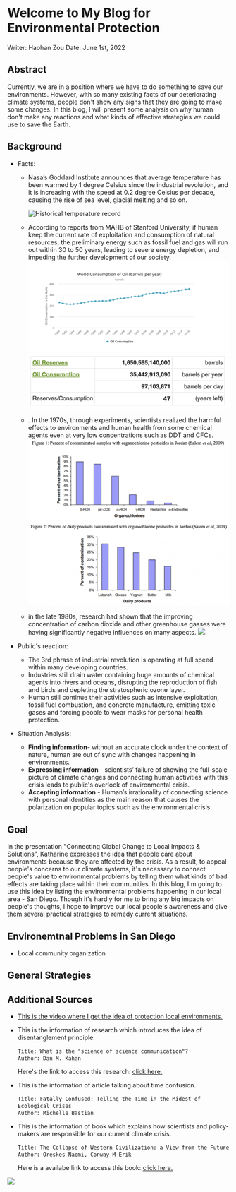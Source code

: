 # Welcome to My Blog for Environmental Protection

Writer: Haohan Zou
Date: June 1st, 2022

## Abstract
 
Currently, we are in a position where we have to do something to save our environments. However, with so many existing facts of our deteriorating climate systems, people don't show any signs that they are going to make some changes. In this blog, I will present some analysis on why human don't make any reactions and what kinds of effective strategies we could use to save the Earth.

## Background
* Facts:
    * Nasa’s Goddard Institute announces that average temperature has been warmed by 1 degree Celsius since the industrial revolution, and it is increasing with the speed at 0.2 degree Celsius per decade, causing the rise of sea level, glacial melting and so on.

        ![Historical temperature record](https://www.climate.gov/sites/default/files/styles/full_width_620_original_image/public/2021-07/ClimateDashboard_1400px_20210420_global-surface-temperature-graph_0.jpg?itok=PB_iJiik)
    * According to reports from MAHB of Stanford University, if human keep the current rate of exploitation and consumption of natural resources, the preliminary energy such as fossil fuel and gas will run out within 30 to 50 years, leading to severe energy depletion, and impeding the further development of our society.
    ![](Consumption.png)
    ![](data.png)
    * . In the 1970s, through experiments, scientists realized the harmful effects to environments and human health from some chemical agents even at very low concentrations such as DDT and CFCs. 
    ![](DDT-data-1.png)
    ![](DDT-data-2.png)
    * in the late 1980s, research had shown that the improving concentration of carbon dioxide and other greenhouse gasses were having significantly negative influences on many aspects.
     ![](https://www.treehugger.com/thmb/Dau3-rnwYwf6RoNuAfjgftWDE-M=/768x0/filters:no_upscale():max_bytes(150000):strip_icc():format(webp)/polar-bear--repulse-bay--nunavut--canada-599854185-8b4910efbb1a4a56b8f2ef01941d4baf.jpg)

* Public's reaction:
    * The 3rd phrase of industrial revolution is operating at full speed within many developing countries. 
    * Industries still drain water containing huge amounts of chemical agents into rivers and oceans, disrupting the reproduction of fish and birds and depleting the stratospheric ozone layer. 
    * Human still continue their activities such as intensive exploitation, fossil fuel combustion, and concrete manufacture, emitting toxic gases and forcing people to wear masks for personal health protection. 
   

* Situation Analysis:

    * **Finding information**- without an accurate clock under the context of nature, human are out of sync with changes happening in environments.
    * **Expressing information** - scientists’ failure of showing the full-scale picture of climate changes and connecting human activities with this crisis leads to public's overlook of environmental crisis.
    * **Accepting information** - Human’s irrationality of connecting science with personal identities as the main reason that causes the polarization on popular topics such as the environmental crisis.


  

## Goal
In the presentation "Connecting Global Change to Local Impacts & Solutions", Katharine expresses the idea that people care about environments because they are affected by the crisis. As a result, to appeal people's concerns to our climate systems, it's necessary to connect people's value to environmental problems by telling them what kinds of bad effects are taking place within their communities. In this blog, I'm going to use this idea by listing the environmental problems happening in our local area - San Diego. Though it's hardly for me to bring any big impacts on people's thoughts, I hope to improve our local people's awareness and give them several practical strategies to remedy current situations.


## Environemtnal Problems in San Diego

* Local community organization


## General Strategies


## Additional Sources
* [This is the video where I get the idea of protection local environments.](https://www.youtube.com/watch?v=FHkZ7aOE3hQ)

*  This is the information of research which introduces the idea of disentanglement principle:
    ```
    Title: What is the "science of science communication"?
    Author: Dan M. Kahan
    ```
    Here's the link to access this research: [click here.](https://haohanzou.github.io/syn1-project-3/Article-disentanglement-principle) 
*  This is the information of article talking about time confusion.
    ```
    Title: Fatally Confused: Telling the Time in the Midest of Ecological Crises
    Author: Michelle Bastian
    ```

* This is the information of book which explains how scientists and policy-makers are responsible for our current climate crisis.
    ```
    Title: The Collapse of Western Civilization: a View from the Future
    Author: Oreskes Naomi, Conway M Erik
    ```

    Here is a availabe link to access this book: [click here.](https://search-library.ucsd.edu/discovery/fulldisplay?context=L&vid=01UCS_SDI:UCSD&search_scope=ArticlesBooksEtc&tab=ArticleBooksEtc&docid=alma991023411578806535)


 ![](https://storage.googleapis.com/afs-prod/media/b373abb645d441dd84a5f65ae6efcb81/1000.jpeg)










